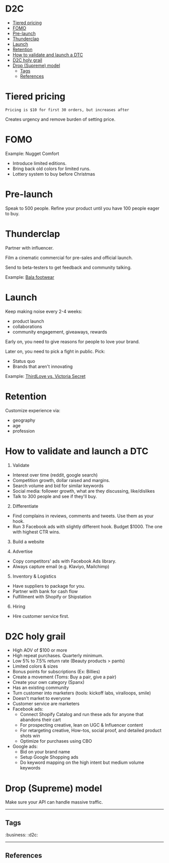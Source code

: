 # D2C

<!-- vim-markdown-toc GFM -->

* [Tiered pricing](#tiered-pricing)
* [FOMO](#fomo)
* [Pre-launch](#pre-launch)
* [Thunderclap](#thunderclap)
* [Launch](#launch)
* [Retention](#retention)
* [How to validate and launch a DTC](#how-to-validate-and-launch-a-dtc)
* [D2C holy grail](#d2c-holy-grail)
* [Drop (Supreme) model](#drop-supreme-model)
  * [Tags](#tags)
  * [References](#references)

<!-- vim-markdown-toc -->

# Tiered pricing

`Pricing is $10 for first 30 orders, but increases after`

Creates urgency and remove burden of setting price.

# FOMO

Example: Nugget Comfort

- Introduce limited editions.
- Bring back old colors for limited runs.
- Lottery system to buy before Christmas

# Pre-launch

Speak to 500 people. Refine your product until you have 100 people eager to buy.

# Thunderclap

Partner with influencer.

Film a cinematic commercial for pre-sales and official launch.

Send to beta-testers to get feedback and community talking.

Example: [Bala footwear](https://www.facebook.com/BALANurseShoes/videos/319657059307561)

# Launch

Keep making noise every 2-4 weeks:
- product launch
- collaborations
- community engagement, giveaways, rewards

Early on, you need to give reasons for people to love your brand.

Later on, you need to pick a fight in public. Pick:
- Status quo
- Brands that aren't innovating

Example: [ThirdLove vs. Victoria Secret](https://www.instagram.com/p/BqVS-aTlvIt)

# Retention

Customize experience via:
- geography
- age
- profession

# How to validate and launch a DTC

1. Validate
- Interest over time (reddit, google search)
- Competition growth, dollar raised and margins.
- Search volume and bid for similar keywords
- Social media: follower growth, what are they discussing, like/dislikes
- Talk to 300 people and see if they'll buy.

2. Differentiate
- Find complains in reviews, comments and tweets. Use them as your hook.
- Run 3 Facebook ads with slightly different hook. Budget $1000. The one with highest CTR wins.

3. Build a website

4. Advertise
- Copy competitors' ads with Facebook Ads library.
- Always capture email (e.g. Klaviyo, Mailchimp)

5. Inventory & Logistics
- Have suppliers to package for you.
- Partner with bank for cash flow
- Fulfillment with Shopify or Shipstation

6. Hiring
- Hire customer service first.

# D2C holy grail

- High AOV of $100 or more
- High repeat purchases. Quarterly minimum.
- Low 5% to 7.5% return rate (Beauty products > pants)
- Limited colors & sizes
- Bonus points for subscriptions (Ex: Billies)
- Create a movement (Toms: Buy a pair, give a pair)
- Create your own category (Spanx)
- Has an existing community
- Turn customer into marketers (tools: kickoff labs, viralloops, smile)
- Doesn't market to everyone
- Customer service are marketers
- Facebook ads:
  - Connect Shopify Catalog and run these ads for anyone that abandons their cart
  - For prospecting creative, lean on UGC & Influencer content
  - For retargeting creative, How-tos, social proof, and detailed product shots win
  - Optimize for purchases using CBO
- Google ads:
  - Bid on your brand name
  - Setup Google Shopping ads
  - Do keyword mapping on the high intent but medium volume keywords

# Drop (Supreme) model

Make sure your API can handle massive traffic.

---
## Tags
:business:
:d2c:

---
## References

